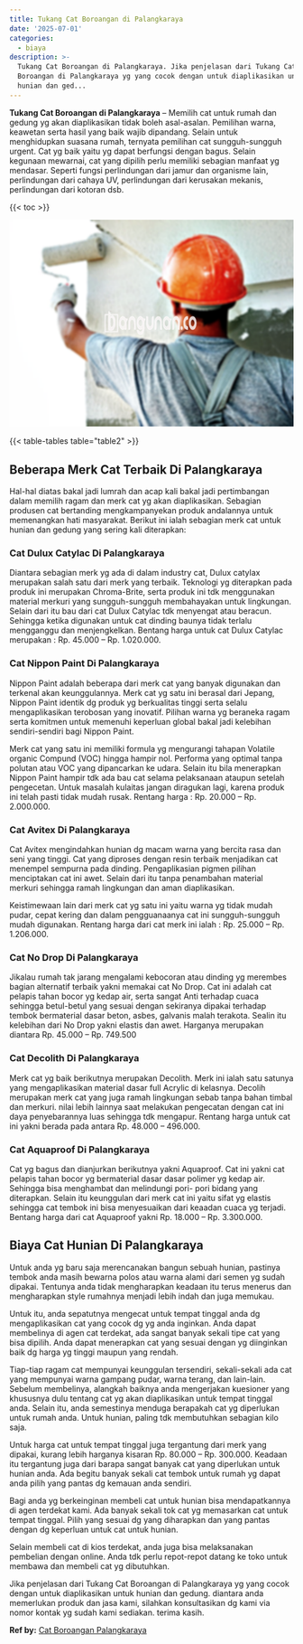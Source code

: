 ```yaml
---
title: Tukang Cat Boroangan di Palangkaraya
date: '2025-07-01'
categories:
  - biaya
description: >-
  Tukang Cat Boroangan di Palangkaraya. Jika penjelasan dari Tukang Cat
  Boroangan di Palangkaraya yg yang cocok dengan untuk diaplikasikan untuk
  hunian dan ged...
---
```


**Tukang Cat Boroangan di Palangkaraya** – Memilih cat untuk rumah dan gedung yg akan diaplikasikan tidak boleh asal-asalan. Pemilihan warna, keawetan serta hasil yang baik wajib dipandang. Selain untuk menghidupkan suasana rumah, ternyata pemilihan cat sungguh-sungguh urgent. Cat yg baik yaitu yg dapat berfungsi dengan bagus. Selain kegunaan mewarnai, cat yang dipilih perlu memiliki sebagian manfaat yg mendasar. Seperti fungsi perlindungan dari jamur dan organisme lain, perlindungan dari cahaya UV, perlindungan dari kerusakan mekanis, perlindungan dari kotoran dsb.

{{< toc >}}

![Tukang Cat Boroangan di Palangkaraya](/images/jasa-cat-murah23.png)

{{< table-tables table="table2" >}}

## Beberapa Merk Cat Terbaik Di Palangkaraya

Hal-hal diatas bakal jadi lumrah dan acap kali bakal jadi pertimbangan dalam memilih ragam dan merk cat yg akan diaplikasikan. Sebagian produsen cat bertanding mengkampanyekan produk andalannya untuk memenangkan hati masyarakat. Berikut ini ialah sebagian merk cat untuk hunian dan gedung yang sering kali diterapkan:

### Cat Dulux Catylac Di Palangkaraya

Diantara sebagian merk yg ada di dalam industry cat, Dulux catylax merupakan salah satu dari merk yang terbaik. Teknologi yg diterapkan pada produk ini merupakan Chroma-Brite, serta produk ini tdk menggunakan material merkuri yang sungguh-sungguh membahayakan untuk lingkungan. Selain dari itu bau dari cat Dulux Catylac tdk menyengat atau beracun. Sehingga ketika digunakan untuk cat dinding baunya tidak terlalu mengganggu dan menjengkelkan. Bentang harga untuk cat Dulux Catylac merupakan : Rp. 45.000 – Rp. 1.020.000.

### Cat Nippon Paint Di Palangkaraya

Nippon Paint adalah beberapa dari merk cat yang banyak digunakan dan terkenal akan keunggulannya. Merk cat yg satu ini berasal dari Jepang, Nippon Paint identik dg produk yg berkualitas tinggi serta selalu mengaplikasikan terobosan yang inovatif. Pilihan warna yg beraneka ragam serta komitmen untuk memenuhi keperluan global bakal jadi kelebihan sendiri-sendiri bagi Nippon Paint.

Merk cat yang satu ini memiliki formula yg mengurangi tahapan Volatile organic Compund (VOC) hingga hampir nol. Performa yang optimal tanpa polutan atau VOC yang dipancarkan ke udara. Selain itu bila menerapkan Nippon Paint hampir tdk ada bau cat selama pelaksanaan ataupun setelah pengecetan. Untuk masalah kulaitas jangan diragukan lagi, karena produk ini telah pasti tidak mudah rusak. Rentang harga : Rp. 20.000 – Rp. 2.000.000.

### Cat Avitex Di Palangkaraya

Cat Avitex mengindahkan hunian dg macam warna yang bercita rasa dan seni yang tinggi. Cat yang diproses dengan resin terbaik menjadikan cat menempel sempurna pada dinding. Pengaplikasian pigmen pilihan menciptakan cat ini awet. Selain dari itu tanpa penambahan material merkuri sehingga ramah lingkungan dan aman diaplikasikan.

Keistimewaan lain dari merk cat yg satu ini yaitu warna yg tidak mudah pudar, cepat kering dan dalam pengguanaanya cat ini sungguh-sungguh mudah digunakan. Rentang harga dari cat merk ini ialah : Rp. 25.000 – Rp. 1.206.000.

### Cat No Drop Di Palangkaraya

Jikalau rumah tak jarang mengalami kebocoran atau dinding yg merembes bagian alternatif terbaik yakni memakai cat No Drop. Cat ini adalah cat pelapis tahan bocor yg kedap air, serta sangat Anti terhadap cuaca sehingga betul-betul yang sesuai dengan sekiranya dipakai terhadap tembok bermaterial dasar beton, asbes, galvanis malah terakota. Sealin itu kelebihan dari No Drop yakni elastis dan awet. Harganya merupakan diantara Rp. 45.000 – Rp. 749.500

### Cat Decolith Di Palangkaraya

Merk cat yg baik berikutnya merupakan Decolith. Merk ini ialah satu satunya yang mengaplikasikan material dasar full Acrylic di kelasnya. Decolih merupakan merk cat yang juga ramah lingkungan sebab tanpa bahan timbal dan merkuri. nilai lebih lainnya saat melakukan pengecatan dengan cat ini daya penyebarannya luas sehingga tdk mengapur. Rentang harga untuk cat ini yakni berada pada antara Rp. 48.000 – 496.000.

### Cat Aquaproof Di Palangkaraya

Cat yg bagus dan dianjurkan berikutnya yakni Aquaproof. Cat ini yakni cat pelapis tahan bocor yg bermaterial dasar dasar polimer yg kedap air. Sehingga bisa menghambat dan melindungi pori- pori bidang yang diterapkan. Selain itu keunggulan dari merk cat ini yaitu sifat yg elastis sehingga cat tembok ini bisa menyesuaikan dari keaadan cuaca yg terjadi. Bentang harga dari cat Aquaproof yakni Rp. 18.000 – Rp. 3.300.000.

## Biaya Cat Hunian Di Palangkaraya

Untuk anda yg baru saja merencanakan bangun sebuah hunian, pastinya tembok anda masih bewarna polos atau warna alami dari semen yg sudah dipakai. Tentunya anda tidak mengharapkan keadaan itu terus menerus dan mengharapkan style rumahnya menjadi lebih indah dan juga memukau.

Untuk itu, anda sepatutnya mengecat untuk tempat tinggal anda dg mengaplikasikan cat yang cocok dg yg anda inginkan. Anda dapat membelinya di agen cat terdekat, ada sangat banyak sekali tipe cat yang bisa dipilih. Anda dapat menerapkan cat yang sesuai dengan yg diinginkan baik dg harga yg tinggi maupun yang rendah.

Tiap-tiap ragam cat mempunyai keunggulan tersendiri, sekali-sekali ada cat yang mempunyai warna gampang pudar, warna terang, dan lain-lain. Sebelum membelinya, alangkah baiknya anda mengerjakan kuesioner yang khususnya dulu tentang cat yg akan diaplikasikan untuk tempat tinggal anda. Selain itu, anda semestinya menduga berapakah cat yg diperlukan untuk rumah anda. Untuk hunian, paling tdk membutuhkan sebagian kilo saja.

Untuk harga cat untuk tempat tinggal juga tergantung dari merk yang dipakai, kurang lebih harganya kisaran Rp. 80.000 – Rp. 300.000. Keadaan itu tergantung juga dari barapa sangat banyak cat yang diperlukan untuk hunian anda. Ada begitu banyak sekali cat tembok untuk rumah yg dapat anda pilih yang pantas dg kemauan anda sendiri.

Bagi anda yg berkeinginan membeli cat untuk hunian bisa mendapatkannya di agen terdekat kami. Ada banyak sekali tok cat yg memasarkan cat untuk tempat tinggal. Pilih yang sesuai dg yang diharapkan dan yang pantas dengan dg keperluan untuk cat untuk hunian.

Selain membeli cat di kios terdekat, anda juga bisa melaksanakan pembelian dengan online. Anda tdk perlu repot-repot datang ke toko untuk membawa dan membeli cat yg dibutuhkan.

Jika penjelasan dari Tukang Cat Boroangan di Palangkaraya yg yang cocok dengan untuk diaplikasikan untuk hunian dan gedung. diantara anda memerlukan produk dan jasa kami, silahkan konsultasikan dg kami via nomor kontak yg sudah kami sediakan. terima kasih.

**Ref by:** [Cat Boroangan Palangkaraya](https://id.wikipedia.org/wiki/Cat)
